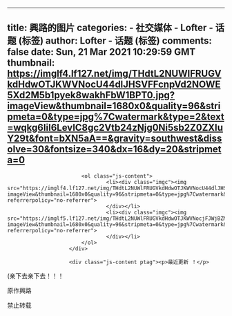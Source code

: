 
---
title: 興路的图片
categories: 
    - 社交媒体
    - Lofter - 话题 (标签)
author: Lofter - 话题 (标签)
comments: false
date: Sun, 21 Mar 2021 10:29:59 GMT
thumbnail: https://imglf4.lf127.net/img/THdtL2NUWlFRUGVkdHdwOTJKWVNocU44dlJHSVFFcnpVd2NOWE5Xd2M5b1pyek8wakhFbW1BPT0.jpg?imageView&thumbnail=1680x0&quality=96&stripmeta=0&type=jpg%7Cwatermark&type=2&text=wqkg6IiI6LevIC8gc2Vtb24zNjg0Ni5sb2Z0ZXIuY29t&font=bXN5aA==&gravity=southwest&dissolve=30&fontsize=340&dx=16&dy=20&stripmeta=0
---

<div>   
<div class="img">
                            
                            <ol class="js-content">
                                    <li><div class="imgc"><img src="https://imglf4.lf127.net/img/THdtL2NUWlFRUGVkdHdwOTJKWVNocU44dlJHSVFFcnpVd2NOWE5Xd2M5b1pyek8wakhFbW1BPT0.jpg?imageView&thumbnail=1680x0&quality=96&stripmeta=0&type=jpg%7Cwatermark&type=2&text=wqkg6IiI6LevIC8gc2Vtb24zNjg0Ni5sb2Z0ZXIuY29t&font=bXN5aA==&gravity=southwest&dissolve=30&fontsize=340&dx=16&dy=20&stripmeta=0" referrerpolicy="no-referrer">
                                    </div></li>
                                    <li><div class="imgc"><img src="https://imglf5.lf127.net/img/THdtL2NUWlFRUGVkdHdwOTJKWVNocjFJWjBZMmtXSTZJMWRPd1hKa2x2eFVDZU9qbUUyNWVBPT0.jpg?imageView&thumbnail=1680x0&quality=96&stripmeta=0&type=jpg%7Cwatermark&type=2&text=wqkg6IiI6LevIC8gc2Vtb24zNjg0Ni5sb2Z0ZXIuY29t&font=bXN5aA==&gravity=southwest&dissolve=30&fontsize=340&dx=16&dy=20&stripmeta=0" referrerpolicy="no-referrer">
                                    </div></li>
                            </ol>
                        </div>
                        
                        <div class="js-content ptag"><p>最近更新 ！</p> 
<p>(亲下去亲下去！！！</p> 
<p>原作興路</p> 
<p>禁止转载 </p> 
<p><br></p></div>
                      
</div>
            